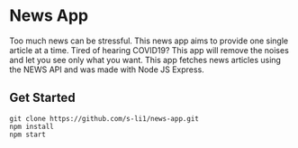 # News App

Too much news can be stressful. This news app aims to provide one single article at a time. Tired of hearing COVID19? This app will remove the noises and let you see only what you want. This app fetches news articles using the NEWS API and was made with Node JS Express.


## Get Started

```
git clone https://github.com/s-li1/news-app.git
npm install
npm start
```
